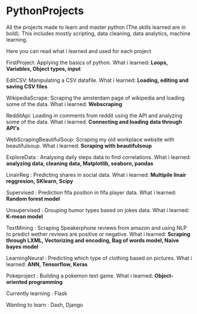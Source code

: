 # PythonProjects

All the projects made to learn and master python (The skills learned are in bold). This includes mostly scripting, data cleaning, data analytics, machine learning.

Here you can read what i learned and used for each project

FirstProject: Applying the basics of python. What i learned: <b>Loops, Variables, Object types, input</b>

EditCSV: Manipulating a CSV datafile. What i learned: <b>Loading, editing and saving CSV files</b>

WikipediaScrape: Scraping the amsterdam page of wikipedia and loading some of the data. What i learned: <b>Webscraping</b>

RedditApi: Loading in comments from reddit using the API and analyzing some of the data. What i learned: <b>Connecting and loading data through API's</b>

WebScrapingBeautifulSoup: Scraping my old workplace website with beautifulsoup. What i learned: <b>Scraping with beautifulsoup</b>

ExploreData : Analysing daily steps data to find correlations. What i learned: <b>analyzing data, cleaning data, Matplotlib, seaborn, pandas</b>

LinairReg : Predicting shares in social data. What i learned: <b>Multipile linair reggresion, SKlearn, Scipy</b>

Supervised : Prediction fifa position in fifa player data. What i learned: <b>Random forest model</b>

Unsupervised : Grouping humor types based on jokes data. What i learned: <b>K-mean model</b>

TextMining : Scraping Speakerphone reviews from amazon and using NLP to predict wether reviews are positive or negative. What i learned: <b>Scraping through LXML, Vectorizing and encoding, Bag of words model, Naive bayes model</b>

LearningNeural : Predicting which type of clothing based on pictures. What i learned: <b>ANN, Tensorflow, Keras</b>

Pokeproject : Building a pokemon text game. What i learned: <b>Object-oriented programming</b>

Currently learning : Flask

Wanting to learn : Dash, Django
